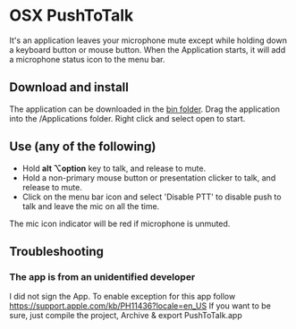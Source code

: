 # OSX PushToTalk
It's an application leaves your microphone mute except while holding down a keyboard button or mouse button.
When the Application starts, it will add a microphone status icon to the menu bar.

## Download and install
The application can be downloaded in the [bin folder](bin).  Drag the application into the /Applications folder.
Right click and select open to start.

## Use (any of the following)
- Hold **alt ⌥option** key to talk, and release to mute.
- Hold a non-primary mouse button or presentation clicker to talk, and release to mute.
- Click on the menu bar icon and select 'Disable PTT' to disable push to talk and leave the mic on all the time.

The mic icon indicator will be red if microphone is unmuted.

## Troubleshooting
### The app is from an unidentified developer
I did not sign the App. To enable exception for this app follow https://support.apple.com/kb/PH11436?locale=en_US
If you want to be sure, just compile the project, Archive & export PushToTalk.app